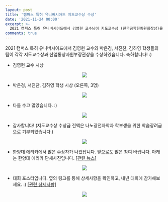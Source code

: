 ```yaml
---
layout: post
title: '캠퍼스 특허 유니버시아드 지도교수상 수상'
date: '2021-11-24 00:00'
excerpt: >-
  2021 캠퍼스 특허 유니버시아드에서 김영현 교수님이 지도교수상 (한국공학한림원회장상)을 수상 하였습니다.  
comments: true
---
```

2021 캠퍼스 특허 유니버시아드에서 김영현 교수와 박은경, 서진찬, 김하영 학생들의 팀이 각각 지도교수상과 산업통상자원부장관상을 수상하였습니다. 축하합니다! :)


- 김영현 교수 시상 
<p align="center"><img src="https://user-images.githubusercontent.com/32427749/147649840-d29fb606-6bb8-420e-859b-cdd7d8ae6ffc.png"></p>


- 박은경, 서진찬, 김하영 학생 시상 (오른쪽, 3명)
<p align="center"><img src="https://user-images.githubusercontent.com/32427749/147649914-2040b376-4cfc-4f28-9186-5307093c7c0f.png"></p>


- 다들 수고 많았습니다. :)
<p align="center"><img src="https://user-images.githubusercontent.com/32427749/147651451-a5524eff-cec8-49e3-b10f-25504706be9a.png"></p>


- 감사합니다! (지도교수상 수상금 전액은 나노광전자학과 학부생을 위한 학습장려금으로 기부되었습니다.) 
<p align="center"><img src="https://user-images.githubusercontent.com/32427749/147651543-5ebe8d82-79b6-495e-97e6-8e9741f34dfa.png"></p>


- 한양대 에리카에서 많은 수상자가 나왔답니다. 앞으로도 많은 참여 바랍니다. 아래는 한양대 에리카 단체사진입니다.   [[관련 뉴스]](https://m.etnews.com/20211124000107)
<p align="center"><img src="https://user-images.githubusercontent.com/32427749/147650644-2a0c4367-5c30-4bdf-8e04-d205a2523fe2.png"></p>


- 대회 포스터입니다. 옆의 링크를 통해 상세사항을 확인하고, 내년 대회에 참가해보세요. :)   [[관련 상세사항]](https://startup.hanyang.ac.kr/board/notice/view/1614)
<p align="center"><img src="https://user-images.githubusercontent.com/32427749/147650879-87842fc4-bb1b-43e8-9a53-d8525277c139.png"></p>